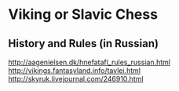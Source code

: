 Viking or Slavic Chess
======================

History and Rules (in Russian)
------------------------------
http://aagenielsen.dk/hnefatafl_rules_russian.html
http://vikings.fantasyland.info/tavlei.html
http://skyruk.livejournal.com/246910.html
